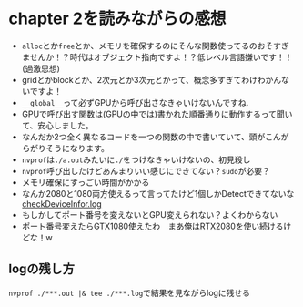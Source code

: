 # chapter 2を読みながらの感想

- `alloc`とか`free`とか、メモリを確保するのにそんな関数使ってるのおそすぎませんか！？時代はオブジェクト指向ですよ！？低レベル言語嫌いです！！(過激思想)
- gridとかblockとか、2次元とか3次元とかって、概念多すぎてわけわかんないですよ！
- `__global__`って必ずGPUから呼び出さなきゃいけないんですね.
- GPUで呼び出す関数は(GPUの中では)書かれた順番通りに動作するって聞いて、安心しました。
- なんだか2つ全く異なるコードを一つの関数の中で書いていて、頭がこんがらがりそうになります。
- `nvprof`は`./a.out`みたいに`./`をつけなきゃいけないの、初見殺し
- `nvprof`呼び出したけどあんまりいい感じにできてない？`sudo`が必要？
- メモリ確保にすっごい時間がかかる
- なんか2080と1080両方使えるって言ってたけど1個しかDetectできてないな[checkDeviceInfor.log](checkDeviceInfor.log)
- もしかしてポート番号を変えないとGPU変えられない？よくわからない
- ポート番号変えたらGTX1080使えたわ　まあ俺はRTX2080を使い続けるけどな！w

## logの残し方

`nvprof ./***.out |& tee ./***.log`で結果を見ながらlogに残せる
